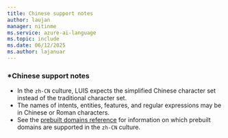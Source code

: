 ```yaml
---
title: Chinese support notes
author: laujan
manager: nitinme
ms.service: azure-ai-language
ms.topic: include
ms.date: 06/12/2025
ms.author: lajanuar
---
```


### *Chinese support notes

 - In the `zh-CN` culture, LUIS expects the simplified Chinese character set instead of the traditional character set.
 - The names of intents, entities, features, and regular expressions may be in Chinese or Roman characters.
 - See the [prebuilt domains reference](../luis-reference-prebuilt-domains.md) for information on which prebuilt domains are supported in the `zh-CN` culture.
<!--- When writing regular expressions in Chinese, do not insert whitespace between Chinese characters.-->

